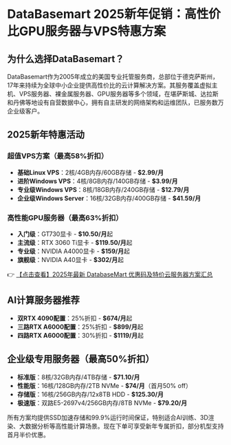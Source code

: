 # DataBasemart 2025新年促销：高性价比GPU服务器与VPS特惠方案

## 为什么选择DataBasemart？

DataBasemart作为2005年成立的美国专业托管服务商，总部位于德克萨斯州，17年来持续为全球中小企业提供高性价比的云计算解决方案。其服务覆盖虚拟主机、VPS服务器、裸金属服务器、GPU服务器等多个领域，在堪萨斯城、达拉斯和丹佛等地设有自营数据中心，拥有自主研发的网络架构和运维团队，已服务数万企业级客户。

## 2025新年特惠活动

### 超值VPS方案（最高58%折扣）
- **基础Linux VPS**：2核/4GB内存/60GB存储 - **$2.99/月**
- **进阶Windows VPS**：4核/8GB内存/140GB存储 - **$3.99/月**
- **专业级Windows VPS**：8核/18GB内存/240GB存储 - **$12.79/月**
- **企业级Windows Server**：16核/32GB内存/400GB存储 - **$41.59/月**

### 高性能GPU服务器（最高63%折扣）
- **入门级**：GT730显卡 - **$10.50/月**起
- **主流级**：RTX 3060 Ti显卡 - **$119.50/月**起
- **专业级**：NVIDIA A4000显卡 - **$159/月**起
- **旗舰级**：NVIDIA A40显卡 - **$302/月**起

👉 [【点击查看】2025年最新 DatabaseMart 优惠码及特价云服务器方案汇总](https://bit.ly/DatabaseMart)

## AI计算服务器推荐
- **双RTX 4090配置**：25%折扣 - **$674/月**起
- **三路RTX A6000配置**：25%折扣 - **$899/月**起
- **四路RTX A6000配置**：30%折扣 - **$1119/月**起

## 企业级专用服务器（最高50%折扣）
- **标准版**：8核/32GB内存/4TB存储 - **$71.10/月**
- **性能版**：16核/128GB内存/2TB NVMe - **$74/月**（首月50% off）
- **存储版**：16核/256GB内存/12x8TB HDD - **$125.30/月**
- **极速版**：双路E5-2697v4/256GB内存/8TB NVMe - **$79.20/月**

所有方案均提供SSD加速存储和99.9%运行时间保证，特别适合AI训练、3D渲染、大数据分析等高性能计算场景。现在下单可享受新年专属折扣，部分机型支持首月半价优惠。